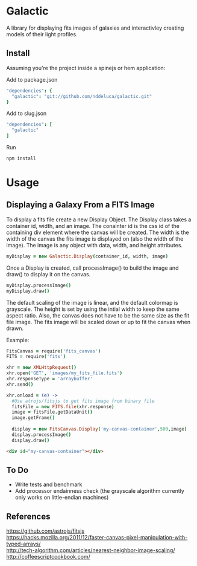 Galactic
==========
A library for displaying fits images of galaxies and interactivley creating models of their light profiles.

Install
---
Assuming you're the project inside a spinejs or hem application:

Add to package.json
```coffeescript
"dependencies": {
  "galactic": "git://github.com/nddeluca/galactic.git"
}
```
Add to slug.json
```coffeescript
"dependencies": [
  "galactic"
]
```
Run
```bash
npm install
```

Usage
===

Displaying a Galaxy From a FITS Image
---
To display a fits file create a new Display Object.  The Display class takes a container id, width, and an image.
The conainter id is the css id of the containing div element where the canvas will be created.
The width is the width of the canvas the fits image is displayed on (also the width of the image).
The image is any object with data, width, and height attributes.
```coffeescript
myDisplay = new Galactic.Display(container_id, width, image)
```
Once a Display is created, call processImage() to build the image and draw() to display  it on the canvas.
```coffeescript
myDisplay.processImage()
myDisplay.draw()
```
The default scaling of the image is linear, and the default colormap is grayscale.
The height is set by using the intial width to keep the same aspect ratio.  Also, the canvas 
does not have to be the same size as the fit file image.
The fits image will be scaled down or up to fit the canvas when drawn.

Example:
```coffeescript
FitsCanvas = require('fits_canvas')
FITS = require('fits')

xhr = new XMLHttpRequest()
xhr.open('GET', 'images/my_fits_file.fits')
xhr.responseType = 'arraybuffer'    
xhr.send()

xhr.onload = (e) ->
  #Use atrojs/fitsjs to get fits image from binary file
  fitsFile = new FITS.file(xhr.response)
  image = fitsFile.getDataUnit()
  image.getFrame()
  
  display = new FitsCanvas.Display('my-canvas-container',500,image)
  display.processImage()
  display.draw()
```
```html
<div id="my-canvas-container"></div>
```



To Do
---
* Write tests and benchmark
* Add processor endainness check (the grayscale algorithm currently only works on little-endian machines)

References
---
https://github.com/astrojs/fitsjs  
https://hacks.mozilla.org/2011/12/faster-canvas-pixel-manipulation-with-typed-arrays/  
http://tech-algorithm.com/articles/nearest-neighbor-image-scaling/  
http://coffeescriptcookbook.com/  


